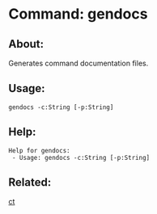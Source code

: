 Command: gendocs
====================

About:
--------------------
Generates command documentation files.

Usage:
--------------------
```
gendocs -c:String [-p:String] 
```

Help:
--------------------
```
Help for gendocs:
 - Usage: gendocs -c:String [-p:String] 

```

Related:
--------------------
[ct](index.md)
